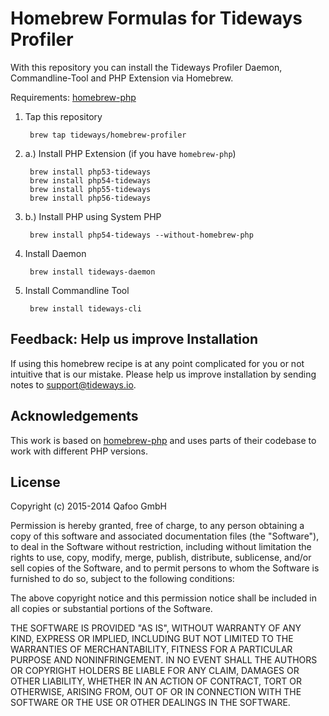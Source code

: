 # Homebrew Formulas for Tideways Profiler

With this repository you can install the Tideways Profiler Daemon, Commandline-Tool and PHP Extension via Homebrew.

Requirements: [homebrew-php](https://github.com/Homebrew/homebrew-php)

1. Tap this repository

	    brew tap tideways/homebrew-profiler

2. a.) Install PHP Extension (if you have `homebrew-php`)

	    brew install php53-tideways
	    brew install php54-tideways
	    brew install php55-tideways
	    brew install php56-tideways

2. b.) Install PHP using System PHP

        brew install php54-tideways --without-homebrew-php

3. Install Daemon

	    brew install tideways-daemon

4. Install Commandline Tool

	    brew install tideways-cli

## Feedback: Help us improve Installation

If using this homebrew recipe is at any point complicated for you or not
intuitive that is our mistake. Please help us improve installation by sending
notes to [support@tideways.io](mailto:support@tideways.io).

## Acknowledgements

This work is based on [homebrew-php](https://github.com/Homebrew/homebrew-php)
and uses parts of their codebase to work with different PHP versions.

## License

Copyright (c) 2015-2014 Qafoo GmbH

Permission is hereby granted, free of charge, to any person obtaining a copy of
this software and associated documentation files (the "Software"), to deal in
the Software without restriction, including without limitation the rights to
use, copy, modify, merge, publish, distribute, sublicense, and/or sell copies
of the Software, and to permit persons to whom the Software is furnished to do
so, subject to the following conditions:

The above copyright notice and this permission notice shall be included in all
copies or substantial portions of the Software.

THE SOFTWARE IS PROVIDED "AS IS", WITHOUT WARRANTY OF ANY KIND, EXPRESS OR
IMPLIED, INCLUDING BUT NOT LIMITED TO THE WARRANTIES OF MERCHANTABILITY,
FITNESS FOR A PARTICULAR PURPOSE AND NONINFRINGEMENT. IN NO EVENT SHALL THE
AUTHORS OR COPYRIGHT HOLDERS BE LIABLE FOR ANY CLAIM, DAMAGES OR OTHER
LIABILITY, WHETHER IN AN ACTION OF CONTRACT, TORT OR OTHERWISE, ARISING FROM,
OUT OF OR IN CONNECTION WITH THE SOFTWARE OR THE USE OR OTHER DEALINGS IN THE
SOFTWARE.
